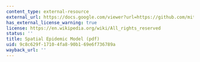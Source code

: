 ```yaml
---
content_type: external-resource
external_url: https://docs.google.com/viewer?url=https://github.com/mitmath/6S083/raw/master/problem_sets/PS4.pdf
has_external_license_warning: true
license: https://en.wikipedia.org/wiki/All_rights_reserved
status: ''
title: Spatial Epidemic Model (pdf)
uid: 9c8c629f-1710-4fa8-90b1-69e6f736789a
wayback_url: ''
---
```

